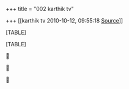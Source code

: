 +++
title = "002 karthik tv"

+++
[[karthik tv	2010-10-12, 09:55:18 [Source](https://groups.google.com/g/bvparishat/c/vgOChpAppWU)]]



[TABLE]

[TABLE]







